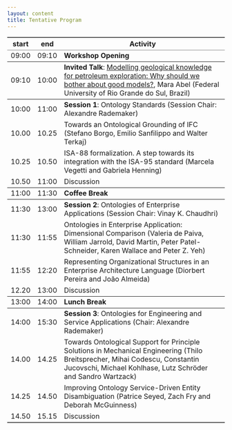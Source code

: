 ```yaml
---
layout: content
title: Tentative Program
---
```


<table border="2" cellspacing="0" cellpadding="6" class="content" rules="groups" frame="hsides">
<thead>
<tr>
<th scope="col">start</th>
<th scope="col">end</th>
<th scope="col">Activity</th>
</tr>
</thead>
<tbody>
<tr>
<td>09:00</td>
<td>09:10</td>
<td><b>Workshop Opening</b></td>
</tr>
</tbody>
<tbody>
<tr>
<td>09:10</td>
<td>10:00</td>
<td><b>Invited Talk</b>: <a href="invited-speakers.html">Modelling geological knowledge for petroleum exploration: Why should we bother about good models?</a>, Mara Abel (Federal University of Rio Grande do Sul, Brazil)</td>
</tr>
</tbody>
<tbody>
<tr>
<td>10:00</td>
<td>11:00</td>
<td><b>Session 1</b>: Ontology Standards (Session Chair: Alexandre Rademaker)</td>
</tr>

<tr>
<td>10.00</td>
<td>10.25</td>
<td>Towards an Ontological Grounding of IFC (Stefano Borgo, Emilio Sanfilippo and Walter Terkaj)</td>
</tr>

<tr>
<td>10.25</td>
<td>10.50</td>
<td>ISA-88 formalization. A step towards its integration with the ISA-95 standard (Marcela Vegetti and Gabriela Henning)</td>
</tr>

<tr>
<td>10.50</td>
<td>11:00</td>
<td>Discussion</td>
</tr>
</tbody>
<tbody>
<tr>
<td>11:00</td>
<td>11:30</td>
<td><b>Coffee Break</b></td>
</tr>
</tbody>
<tbody>
<tr>
<td>11:30</td>
<td>13:00</td>
<td><b>Session 2</b>:  Ontologies of Enterprise Applications (Session Chair: Vinay K. Chaudhri)</td>
</tr>

<tr>
<td>11:30</td>
<td>11:55</td>
<td>Ontologies in Enterprise Application: Dimensional Comparison (Valeria de Paiva, William Jarrold, David Martin, Peter Patel-Schneider, Karen Wallace and Peter Z. Yeh)</td>
</tr>

<tr>
<td>11:55</td>
<td>12:20</td>
<td>Representing Organizational Structures in an Enterprise Architecture Language (Diorbert Pereira and João Almeida)</td>
</tr>

<tr>
<td>12.20</td>
<td>13:00</td>
<td>Discussion</td>
</tr>
</tbody>
<tbody>
<tr>
<td>13:00</td>
<td>14:00</td>
<td><b>Lunch Break</b></td>
</tr>
</tbody>
<tbody>
<tr>
<td>14:00</td>
<td>15:30</td>
<td><b>Session 3</b>: Ontologies for Engineering and Service Applications (Chair: Alexandre Rademaker)</td>
</tr>

<tr>
<td>14.00</td>
<td>14.25</td>
<td>Towards Ontological Support for Principle Solutions in Mechanical Engineering (Thilo Breitsprecher, Mihai Codescu, Constantin Jucovschi, Michael Kohlhase, Lutz Schröder and Sandro Wartzack)</td>
</tr>

<tr>
<td>14.25</td>
<td>14.50</td>
<td>Improving Ontology Service-Driven Entity Disambiguation (Patrice Seyed, Zach Fry and Deborah McGuinness)</td>
</tr>

<tr>
<td>14.50</td>
<td>15.15</td>
<td>Discussion</td>
</tr>
</tbody>
</table>
